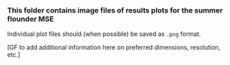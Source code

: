 ### This folder contains image files of results plots for the summer flounder MSE

Individual plot files should (when possible) be saved as `.png` format.

[GF to add additional information here on preferred dimensions, resolution, etc.]
